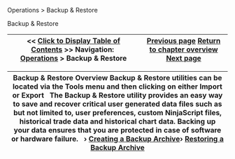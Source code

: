 ﻿


Operations \> Backup \& Restore






















Backup \& Restore







| \<\< [Click to Display Table of Contents](backup__restore.md) \>\> **Navigation:**     [Operations](operations-1.md) \> Backup \& Restore | [Previous page](using_strategy_templates-1.md) [Return to chapter overview](operations-1.md) [Next page](creating_a_backup_archive-1.md) |
| --- | --- |













| Backup \& Restore Overview Backup \& Restore utilities can be located via the Tools menu and then clicking on either Import or Export   The Backup \& Restore utility provides an easy way to save and recover critical user generated data files such as but not limited to, user preferences, custom NinjaScript files, historical trade data and historical chart data. Backing up your data ensures that you are protected in case of software or hardware failure.   › [Creating a Backup Archive](creating_a_backup_archive-1.md)› [Restoring a Backup Archive](restoring_a_backup_archive-1.md) |
| --- |









